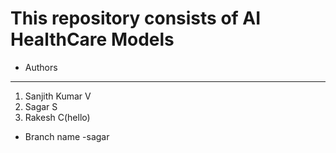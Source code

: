# This repository consists of AI HealthCare Models

- Authors
-------------------------
1. Sanjith Kumar V
2. Sagar S
3. Rakesh C(hello)


- Branch name -sagar